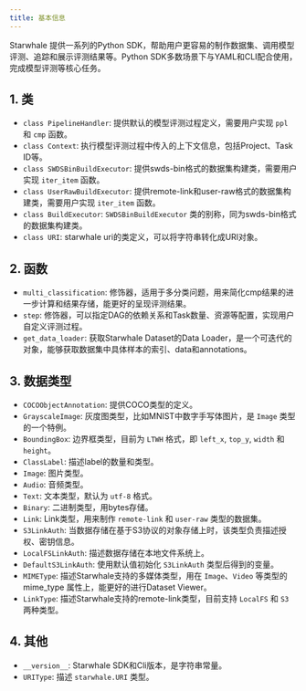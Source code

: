 ```yaml
---
title: 基本信息
---
```


Starwhale 提供一系列的Python SDK，帮助用户更容易的制作数据集、调用模型评测、追踪和展示评测结果等。Python SDK多数场景下与YAML和CLI配合使用，完成模型评测等核心任务。

## 1. 类

- `class PipelineHandler`: 提供默认的模型评测过程定义，需要用户实现 `ppl` 和 `cmp` 函数。
- `class Context`: 执行模型评测过程中传入的上下文信息，包括Project、Task ID等。
- `class SWDSBinBuildExecutor`: 提供swds-bin格式的数据集构建类，需要用户实现 `iter_item` 函数。
- `class UserRawBuildExecutor`: 提供remote-link和user-raw格式的数据集构建类，需要用户实现 `iter_item` 函数。
- `class BuildExecutor`: `SWDSBinBuildExecutor` 类的别称，同为swds-bin格式的数据集构建类。
- `class URI`: starwhale uri的类定义，可以将字符串转化成URI对象。

## 2. 函数

- `multi_classification`: 修饰器，适用于多分类问题，用来简化cmp结果的进一步计算和结果存储，能更好的呈现评测结果。
- `step`: 修饰器，可以指定DAG的依赖关系和Task数量、资源等配置，实现用户自定义评测过程。
- `get_data_loader`: 获取Starwhale Dataset的Data Loader，是一个可迭代的对象，能够获取数据集中具体样本的索引、data和annotations。

## 3. 数据类型

- `COCOObjectAnnotation`: 提供COCO类型的定义。
- `GrayscaleImage`: 灰度图类型，比如MNIST中数字手写体图片，是 `Image` 类型的一个特例。
- `BoundingBox`: 边界框类型，目前为 `LTWH` 格式，即 `left_x`, `top_y`, `width` 和 `height`。
- `ClassLabel`: 描述label的数量和类型。
- `Image`: 图片类型。
- `Audio`: 音频类型。
- `Text`: 文本类型，默认为 `utf-8` 格式。
- `Binary`: 二进制类型，用bytes存储。
- `Link`: Link类型，用来制作 `remote-link` 和 `user-raw` 类型的数据集。
- `S3LinkAuth`: 当数据存储在基于S3协议的对象存储上时，该类型负责描述授权、密钥信息。
- `LocalFSLinkAuth`: 描述数据存储在本地文件系统上。
- `DefaultS3LinkAuth`: 使用默认值初始化 `S3LinkAuth` 类型后得到的变量。
- `MIMEType`: 描述Starwhale支持的多媒体类型，用在 `Image`、`Video` 等类型的mime_type 属性上，能更好的进行Dataset Viewer。
- `LinkType`: 描述Starwhale支持的remote-link类型，目前支持 `LocalFS` 和 `S3` 两种类型。

## 4. 其他

- `__version__`: Starwhale SDK和Cli版本，是字符串常量。
- `URIType`: 描述 `starwhale.URI` 类型。
